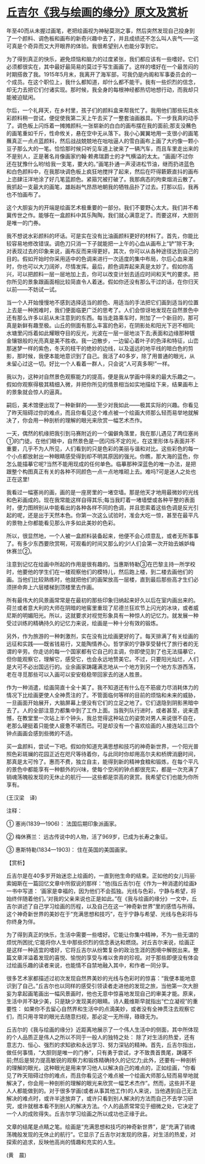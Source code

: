 # [丘吉尔《我与绘画的缘分》原文及赏析](https://www.vrrw.net/wx/12272.html)

年至40而从未握过画笔，老把绘画视为神秘莫测之事，然后突然发现自己投身到了一个颜料、调色板和画布的新奇兴趣中去了，并且成绩还不怎么叫人丧气——这可真是个奇异而又大开眼界的体验。我很希望别人也能分享到它。

为了得到真正的快乐，避免烦恼和脑力的过度紧张，我们都应该有一些嗜好。它们必须都很实在，其中最好最简易的莫过于写生画画了。这样的嗜好在一个最苦闷的时期搭救了我。1915年5月末，我离开了海军部，可我仍是内阁和军事委员会的一个成员。在这个职位上，我什么都知道，却什么都不能干。我有一些炽烈的信念，却无力去把它们付诸实现。那时候，我全身的每根神经都热切地想行动，而我却只能被迫赋闲。

尔后，一个礼拜天，在乡村里，孩子们的颜料盒来帮我忙了。我用他们那些玩具水彩颜料稍一尝试，便促使我第二天上午去买了一整套油画器具。下一步我真的动手了。调色板上闪烁着一摊摊颜料;一张崭新的白白的画布摆在我的面前;那支没蘸色的画笔重如千斤，性命攸关，悬在空中无从落下。我小心翼翼地用一支很小的画笔蘸真正一点点蓝颜料，然后战战兢兢地在咄咄逼人的雪白画布上画了大约像一颗小豆子那么大的一笔。恰恰那时候只听见车道上驶来了一辆汽车，而且车里走出来的不是别人，正是著名肖像画家约翰·赖弗瑞爵士的才气横溢的太太。“画画!不过你还在犹豫什么哟!给我一支笔，要大的。”画笔扑通一声浸进松节油，继而扔进蓝色和白色颜料中，在我那块调色板上疯狂地搅拌了起来，然后在吓得簌簌直抖的画布上恣肆汪洋地涂了好几笔蓝颜色。紧箍咒被打破了。我那病态的拘束烟消云散了。我抓起一支最大的画笔，雄赳赳气昂昂地朝我的牺牲品扑了过去。打那以后，我再也不怕画布了。

这个大胆妄为的开端是绘画艺术极重要的一部分。我们不要野心太大。我们并不希冀传世之作。能够在一盒颜料中其乐陶陶，我们就心满意足了。而要这样，大胆则是唯一的门券。



我不想说水彩颜料的坏话。可是实在没有比油画颜料更好的材料了。首先，你能比较容易地修改错误。调色刀只消一下子就能把一上午的心血从画布上“铲”除干净;对表现过去的印象来说，画布反而来得更好。其次，你可以从各种途径达到自己的目的。假如开始时你采用适中的色调来进行一次适度的集中布局，尔后心血来潮时，你也可以大刀阔斧，尽情发挥。最后，颜色调弄起来真是太妙了。假如你高兴，可以把颜料一层一层地加上去，你可以改变计划去适应时间和天气的要求。把你所见的景象跟画面相比较简直令人着迷。假如你还没有那么干过的话，在你归天以前——不妨试一试。

当一个人开始慢慢地不感到选择适当的颜色、用适当的手法把它们画到适当的位置上去是一种困难时，我们便面临更广泛的思考了。人们会惊讶地发现在自然景色中还有那么许多以前从未注意到的东西。每当走路乘车时，附加了一个新目的，那可真是新鲜有趣至极。山丘的侧面有那么丰富的色彩，在阴影处和阳光下迥不相同;水塘里闪烁着如此耀眼夺目的反光，光波在一层一层地淡下去;表面和边缘那种镀金镶银般的光亮真是美不胜收。我一边散步，一边留心着叶子的色泽和特征，山峦那迷梦一样的紫色，冬天的枝干的绝妙的边线，以及遥远的地平线的暗白色的剪影，那时候，我便本能地意识到了自己。我活了40多岁，除了用普通的眼光，从未留心过这一切。好比一个人看着一群人，只会说“人可真多啊!”一样。

我以为，这种对自然景色观察能力的提高，便是我从学画中得来的最大乐趣之一。假如你观察得极其精细入微，并把你所见的情景相当如实地描绘下来，结果画布上的景象就会惊人的逼真。

嗣后，美术馆便出现了一种新鲜的——至少对我如此——极其实际的兴趣。你看见了昨天阻碍过你的难点，而且你看见这个难点被一个绘画大师那么轻而易举地就解决了，你会用一种剖析的理解的眼光来欣赏一幅艺术杰作。

一天，偶然的机缘把我引到马赛附近的一个偏僻角落里，我在那儿遇见了两位塞尚①的门徒。在他们眼中，自然景色是一团闪烁不定的光，在这里形体与表面并不重要，几乎不为人所见，人们看到的只是色彩的美丽与谐和对比。这些彩色的每一个小点都放射出一种眼睛感受得到却不明其原因的强光。你瞧，那大海的蓝色，你怎么能描摹它呢?当然不能用现成的任何单色。临摹那种深蓝色的唯一办法，是把跟整个构图真正有关的各种不同颜色一点一点地堆砌上去。难吗?可是迷人之处也正在这里!

我看过一幅塞尚的画，画的是一座房里的一堵空墙。那是他天才地用最微妙的光线和色彩画成的。现在我常能这样自得其乐;每当我盯着一堵墙壁或各种平整的表面时，便力图辨别从中能看出的各种各样不同的色调，并且思索着这些色调是反光引起的呢，还是出于天然本色。你第一次这么试验时，准会大吃一惊，甚至在最平凡的景物上你都能看见那么许多如此美妙的色彩。

所以，很显然地，一个人被一盒颜料装备起来，他便不会心烦意乱，或者无所事事了。有多少东西要欣赏啊，可观看的时间又那么的少!人们会第一次开始去嫉妒梅休赛兰②。

注意到记忆在绘画中所起的作用是很有趣的。当惠斯特勒③在巴黎主持一所学校时，他要他的学生们在一楼观察他们的模特儿，然后跑上楼，到二楼去画他们的画。当他们比较熟练时，他就把他们的画架放高一层楼，直到最后那些高才生们必须拼命奔上六层楼梯到顶楼里去作画。

所有最伟大的风景画常常是在最初的那些印象归纳起来好久以后在室内画出来的。荷兰或者意大利的大师在阴暗的地窖里重现了尼德兰狂欢节上闪光的冰块，或者威尼斯的明媚阳光。所以，这就要求对视觉形象具有一种惊人的记忆力。就发展一种受过训练的精确持久的记忆力来说，绘画是一种十分有效的锻炼。

另外，作为旅游的一种刺激剂，实在没有比绘画更好的了。每天排满了有关绘画的远征和实践——既省钱易行，又能陶情养心。哲学家的宁静享受替代了旅行者的无谓的辛劳。你走访的每一个国家都有它自己的主调，你即使见到了也无法描摹它，但你能观察它，理解它，感受它，也会永远地赞美它。不过，只要阳光灿烂，人们是大可不必出国远行的。业余画家踌躇满志地从一个地方到另一个地方东游西荡，老在寻觅那些可以入画可以安安稳稳带回家去的迷人胜景。

作为一种消遣，绘画简直十全十美了。我不知道还有什么在不筋疲力尽消耗体力的情况下比绘画更使人全神贯注的了。不管面临何等样的目前的烦恼和未来的威胁，一旦画面开始展开，大脑屏幕上便没有它们的立足之地了。它们退隐到阴影黑暗中去了。人的全部注意力都集中到了工作上面。当我列队行进时，或者甚至，说来遗憾，在教堂里一次站上半个钟头，我总觉得这种站立的姿势对男人来说很不自在，老那么硬挺着只能使人疲惫不堪而已。可是却没有一个喜欢绘画的人接连站三四个钟点画画会感到些微的不适。

买一盒颜料，尝试一下吧。假如你知道充满思想和技巧的神奇新世界，一个阳光普照色彩斑斓的花园正近在咫尺等待着你，与此同时你却用高尔夫和桥牌消磨时间，那真是太可怜了。惠而不费，独立自主，能得到新的精神食粮和锻炼，在每个平凡的景色中都能享有一种额外的兴味，使每个空闲的钟点都很充实，都是一次充满了销魂荡魄般发现的无休止的航行——这些都是崇高的褒赏。我希望它们也能为你所享有。

(王汉梁　译)

注释：

① 塞尚(1839—1906)： 法国后期印象派画家。

② 梅休赛兰： 远古传说中的人物，活了969岁，已成为长寿之象征。

③ 惠斯特勒(1834—1903)： 住在英国的美国画家。

【赏析】

丘吉尔是在40多岁开始迷恋上绘画的，一直到他生命的结束。正如他的女儿玛丽·索姆斯在一篇回忆文章中所叙说的那样：“他(指丘吉尔)在《作为一种消遣的绘画》一书中写道： ‘画家是幸福的，因为他们不会孤独。光线与色彩，宁静与希望，将始终伴随着他们。’对我的父亲来说也正是如此。”在《我与绘画的缘分》一文中，丘吉尔讲述了自己学习绘画的历程，以及自己在这一“神奇新世界”里的感悟与所得。这个神奇新世界的美妙在于“充满思想和技巧”，在于宁静与希望、光线与色彩将与你终身为伴。

为了得到真正的快乐，生活中需要一些嗜好。它能让你集中精神，不为一些无谓的烦忧所困扰;它能将你人生中那些炽烈的信念表达和燃烧。对丘吉尔来说，绘画正是这样一种适宜的嗜好，它将丘吉尔从纷繁复杂的政治生涯的困境中解脱出来。整篇文章洋溢着发现的喜悦、愉悦的享受与难以舍弃的珍视。对于那些即便没有体会过绘画乐趣的读者来说，也能情不自禁地融入其中，和作者一同分享。

很多艺术家都描述过初次发现自然界美妙的光线与色彩时的惊喜：“我便本能地意识到了自己。”丘吉尔也以同样的感受引领读者走进他的发现之旅，当他第一次大胆妄为拿起画笔画出一幅风景画时，他也无意中惊喜地发现自己的审美才能。原来，生活中并不缺少美，只是缺少发现美的眼睛。诗人戴维斯早就指出“伫立凝视”的重要性： 如果你不去留心自然界和生活中的点滴美妙，或者没有全神贯注去观察它们，而只用寻常的眼光去随意扫视，那必定一无所得，碌碌无为。

丘吉尔的《我与绘画的缘分》近距离地展示了一个伟人生活中的侧面，其中所体现的个人品质正是伟人之所以不同于一般人的独特之处： 除了对生活的热爱，还有意志力、恒心、强烈的求知欲和永远学习、努力深钻的精神。首先，丘吉尔指出，做任何事情，“大胆则是唯一的门券”，只有勇于尝试，才不致畏首畏尾，踌躇不前;然后是努力提高敏锐的观察力和锻炼精确持久的记忆力;此外，还要有一种剖析的理解的眼光，这种眼光是用来学习他人以解决自己的难点的，正如绘画，“你看见了昨天阻碍过你的难点，而且你看见这个难点被一个绘画大师那么轻而易举地就解决了，你会用一种剖析的理解的眼光来欣赏一幅艺术杰作”。然而，这些并不是人人都能做到的。对于很多学画(或者从事其他工作)的人来说，当他遇到自己无法解决的难点时，或许半途放弃了，或许只看到别人解决的方法而自己不去学习研究，或许就根本看不到别人的解决方法。个人的品质常常见于细微之处，它决定了一个人的成败得失。丘吉尔学习绘画之所以成功也正缘于此。

文章的结尾是点睛之笔。绘画是“充满思想和技巧的神奇新世界”，是“充满了销魂荡魄般发现的无休止的航行”。它显示了丘吉尔对发现的欣喜，对生活的热爱，对探索的追求，反映他高尚的情趣和充实的人生。

(黄　晨)


